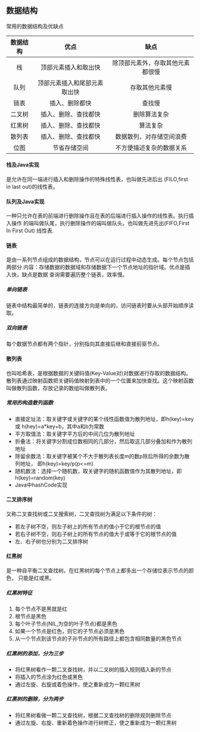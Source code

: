 ## 数据结构

常用的数据结构及优缺点

| 数据结构 | 优点 | 缺点 |
| :---: | :---: | :---: |
| 栈 | 顶部元素插入和取出快 | 除顶部元素外，存取其他元素都很慢 |
| 队列 | 顶部元素插入和尾部元素取出快 | 存取其他元素慢 |
| 链表 | 插入、删除都快 | 查找慢 | 
| 二叉树 | 插入、删除、查找都快 | 删除算法复杂 | 
| 红黑树 | 插入、删除、查找都快 | 算法复杂 |
| 散列表 | 插入、删除、查找都快 | 数据散列，对存储空间浪费 | 
| 位图 | 节省存储空间 | 不方便描述复杂的数据关系 | 

#### 栈及Java实现
是允许在同一端进行插入和删除操作的特殊线性表，也叫做先进后出
(FILO,first in last out)的线性表。

#### 队列及Java实现
一种只允许在表的前端进行删除操作且在表的后端进行插入操作的线性表。执行插入操作
的端叫做队尾，执行删除操作的端叫做队头。也叫做先进先出(FIFO,First In First Out)
线性表.

#### 链表
是由一系列节点组成的数据结构，节点可以在运行过程中动态生成。每个节点包括两部分
内容：存储数据的数据域和存储数据下一个节点地址的指针域。优点是插入快，缺点是数据
查询需要遍历整个链表，效率慢。
##### 单向链表
链表中结构最简单的，链表的连接方向是单向的，访问链表时要从头部开始顺序读取。
##### 双向链表
每个数据节点都有两个指针，分别指向其直接后继和直接前驱节点。

#### 散列表
也叫哈希表，是根据数据的关键码值(Key-Value对)对数据进行存取的数据结构。
散列表通过映射函数把关键码值映射到表中的一个位置来加快查找。这个映射函数
叫做散列函数，存放记录的数组叫做散列表。
##### 常用的构造散列函数
- 直接定址法：取关键字或关键字的某个线性函数值为散列地址，即h(key)=key或
  h(hey)=a*key+b，其中a和b为常数
- 平方取值法：取关键字平方后的中间几位为散列地址
- 折叠法：将关键字分割成位数相同的几部分，然后取这几部分叠加和作为散列地址
- 除留余数法：取关键字被某个不大于散列表长度m的数p除后所得的余数为散列地址，
  即h(key)=key/p(p<=m)
- 随机数法：选择一个随机数，取关键字的随机函数值作为其散列地址，即
  h(key)=random(key)
- Java中hashCode实现

#### 二叉排序树
又称二叉查找树或二叉搜索树，二叉查找树为满足以下条件的树：
- 若左子树不空，则左子树上的所有节点的值小于它的根节点的值
- 若右子树不空，则右子树上的所有节点的值大于或等于它的根节点的值
- 左、右子树也分别为二叉排序树

#### 红黑树
是一种自平衡二叉查找树。在红黑树的每个节点上都多出一个存储位表示节点的颜色，
只能是红或黑。
##### 红黑树特征
1. 每个节点不是黑就是红
2. 根节点是黑色
3. 每个叶子节点(NIL,为空的叶子节点)都是黑色
4. 如果一个节点是红色，则它的子节点必须是黑色
5. 从一个节点到该节点的子孙节点的所有路径上都包含相同数量的黑色节点
##### 红黑树的添加，分为三步
- 将红黑树看作一颗二叉查找树，并以二叉树的插入规则插入新的节点
- 将插入的节点涂为红色或黑色
- 通过左旋、右旋或着色操作，使之重新成为一颗红黑树
##### 红黑树的删除，分为两步
- 将红黑树看做一颗二叉查找树，根据二叉查找树的删除规则删除节点
- 通过左旋、右旋、重新着色操作进行树修正，使之重新成为一颗红黑树



